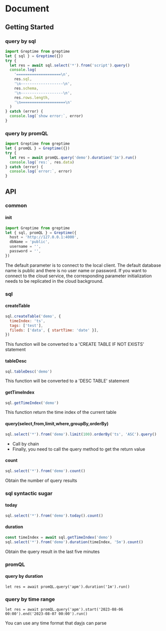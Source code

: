 # Document

## Getting Started

### query by sql

```js
import Greptime from greptime
let { sql } = Greptime({})
try {
  let res = await sql.select('*').from('script').query()
  console.log(
    '====================\n',
    res.sql,
    '\n-------------------\n',
    res.schema,
    '\n-------------------\n',
    res.rows.length,
    '\n====================\n'
  )
} catch (error) {
  console.log(`show error:`, error)
}
```

### query by promQL

```js
import Greptime from greptime
let { promQL } = Greptime({})
try {
  let res = await promQL.query('demo').duration('1m').run()
  console.log(`res:`, res.data)
} catch (error) {
  console.log(`error:`, error)
}
```

## API

### common

#### init

```js
import Greptime from greptime
let { sql, promQL } = Greptime({
  host = 'http://127.0.0.1:4000',
  dbName = 'public',
  username = '',
  password = '',
})

```

The default parameter is to connect to the local client. The default database name is public and there is no user name or password. If you want to connect to the cloud service, the corresponding parameter initialization needs to be replicated in the cloud background.

### sql

#### createTable

```js
sql.createTable('demo', {
  timeIndex: 'ts',
  tags: ['test'],
  fileds: ['data', { startTime: 'date' }],
})
```

This function will be converted to a 'CREATE TABLE IF NOT EXISTS' statement

#### tableDesc

```js
sql.tableDesc('demo')
```

This function will be converted to a 'DESC TABLE' statement

#### getTimeIndex

```js
sql.getTimeIndex('demo')
```

This function return the time index of the current table

#### query(select,from,limit,where,groupBy,orderBy)

```js
sql.select('*').from('demo').limit(100).orderBy('ts', 'ASC').query()
```

- Call by chain
- Finally, you need to call the query method to get the return value

#### count

```js
sql.select('*').from('demo').count()
```

Obtain the number of query results

### sql syntactic sugar

#### today

```js
sql.select('*').from('demo').today().count()
```

#### duration

```js
const timeIndex = await sql.getTimeIndex('demo')
sql.select('*').from('demo').duration(timeIndex, '5m').count()
```

Obtain the query result in the last five minutes

### promQL

#### query by duration

```
let res = await promQL.query('apm').duration('1m').run()
```

### query by time range

```
let res = await promQL.query('apm').start('2023-08-06 00:00').end('2023-08-07 00:00').run()
```

You can use any time format that dayjs can parse
